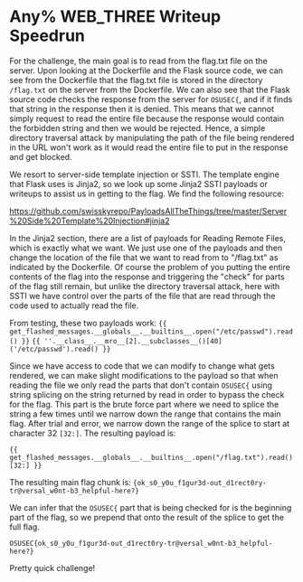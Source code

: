 ﻿# Any% WEB_THREE Writeup Speedrun

For the challenge, the main goal is to read from the flag.txt file on the server. Upon looking at the Dockerfile and the Flask source code, we can see from the Dockerfile that the flag.txt file is stored in the directory `/flag.txt` on the server from the Dockerfile. We can also see that the Flask source code checks the response from the server for `OSUSEC{`, and if it finds that string in the response then it is denied. This means that we cannot simply request to read the entire file because the response would contain the forbidden string and then we would be rejected. Hence, a simple directory traversal attack by manipulating the path of the file being rendered in the URL won't work as it would read the entire file to put in the response and get blocked.

We resort to server-side template injection or SSTI. The template engine that Flask uses is Jinja2, so we look up some Jinja2 SSTI payloads or writeups to assist us in getting to the flag. We find the following resource:

https://github.com/swisskyrepo/PayloadsAllTheThings/tree/master/Server%20Side%20Template%20Injection#jinja2

In the Jinja2 section, there are a list of payloads for Reading Remote Files, which is exactly what we want. We just use one of the payloads and then change the location of the file that we want to read from to "/flag.txt" as indicated by the Dockerfile. Of course the problem of you putting the entire contents of the flag into the response and triggering the "check" for parts of the flag still remain, but unlike the directory traversal attack, here with SSTI we have control over the parts of the file that are read through the code used to actually read the file.

From testing, these two payloads work:
`{{ get_flashed_messages.__globals__.__builtins__.open("/etc/passwd").read() }}`
`{{ ''.__class__.__mro__[2].__subclasses__()[40]('/etc/passwd').read() }}`

Since we have access to code that we can modify to change what gets rendered, we can make slight modifications to the payload so that when reading the file we only read the parts that don't contain `OSUSEC{` using string splicing on the string returned by read in order to bypass the check for the flag. This part is the brute force part where we need to splice the string a few times until we narrow down the range that contains the main flag. After trial and error, we narrow down the range of the splice to start at character 32 `[32:]`. The resulting payload is:

`{{ get_flashed_messages.__globals__.__builtins__.open("/flag.txt").read()[32:] }}`

The resulting main flag chunk is:
`{ok_s0_y0u_f1gur3d-out_d1rect0ry-tr@versal_w0nt-b3_helpful-here?}`

We can infer that the `OSUSEC{` part that is being checked for is the beginning part of the flag, so we prepend that onto the result of the splice to get the full flag.

`OSUSEC{ok_s0_y0u_f1gur3d-out_d1rect0ry-tr@versal_w0nt-b3_helpful-here?}`

Pretty quick challenge!


